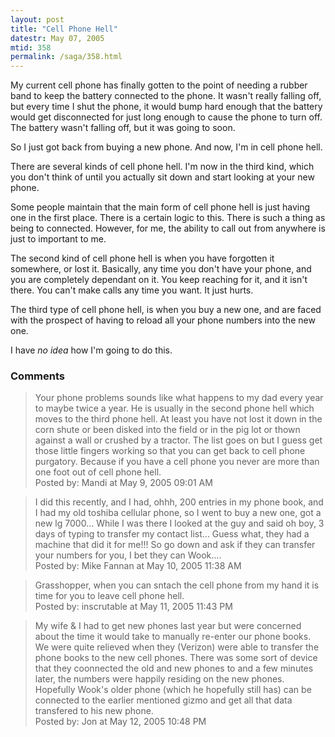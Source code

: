```yaml
---
layout: post
title: "Cell Phone Hell"
datestr: May 07, 2005
mtid: 358
permalink: /saga/358.html
---
```


My current cell phone has finally gotten to the point of needing a rubber band to keep the battery connected to the phone.  It wasn't really falling off, but every time I shut the phone, it would bump hard enough that the battery would get disconnected for just long enough to cause the phone to turn off.  The battery wasn't falling off, but it was going to soon.

So I just got back from buying a new phone.  And now, I'm in cell phone hell.

There are several kinds of cell phone hell.  I'm now in the third kind, which you don't think of until you actually sit down and start looking at your new phone.

Some people maintain that the main form of cell phone hell is just having one in the first place.  There is a certain logic to this.  There is such a thing as being to connected.  However, for me, the ability to call out from anywhere is just to important to me.

The second kind of cell phone hell is when you have forgotten it somewhere, or lost it.  Basically, any time you don't have your phone, and you are completely dependant on it.  You keep reaching for it, and it isn't there.  You can't make calls any time you want.  It just hurts.

The third type of cell phone hell, is when you buy a new one, and are faced with the prospect of having to reload all your phone numbers into the new one.

I have *no idea* how I'm going to do this.

### Comments

<blockquote>
Your phone problems sounds like what happens to my dad every year to maybe twice a year.  He is usually in the second phone hell which moves to the third phone hell. At least you have not lost it down in the corn shute or been disked into the field or in the pig lot or thown against a wall or crushed by a tractor. The list goes on but I guess get those little fingers working so that you can get back to cell phone purgatory. Because if you have a cell phone you never are more than one foot out of cell phone hell. 

 
<div class="comment-meta">Posted by: Mandi at May  9, 2005 09:01 AM</div> </blockquote>

<blockquote>
I did this recently, and I had, ohhh, 200 entries in my phone book, and I had my old toshiba cellular phone, so I went to buy a new one, got a new lg 7000...  While I was there I looked at the guy and said oh boy, 3 days of typing to transfer my contact list...  Guess what, they had a machine that did it for me!!!  So go down and ask if they can transfer your numbers for you, I bet they can Wook....
<div class="comment-meta">Posted by: Mike Fannan at May 10, 2005 11:38 AM</div> </blockquote>

<blockquote>
Grasshopper, when you can sntach the cell phone from my hand it is time for you to leave cell phone hell.
<div class="comment-meta">Posted by: inscrutable at May 11, 2005 11:43 PM</div> </blockquote>

<blockquote>
My wife & I had to get new phones last year but were concerned about the time it would take to manually re-enter our phone books.  We were quite relieved when they (Verizon) were able to transfer the phone books to the new cell phones.  There was some sort of device that they coonnected the old and new phones to and a few minutes later, the numbers were happily residing on the new phones.  Hopefully Wook's older phone (which he hopefully still has) can be connected to the earlier mentioned gizmo and get all that data transfered to his new phone.
<div class="comment-meta">Posted by: Jon at May 12, 2005 10:48 PM</div> </blockquote>

